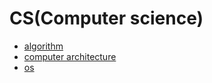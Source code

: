 # CS(Computer science)

- [algorithm](https://github.com/dupyo/study-note/tree/main/cs/algorithm)
- [computer architecture](https://github.com/dupyo/study-note/tree/main/cs/computer_architecture)
- [os](https://github.com/dupyo/study-note/tree/main/cs/os)

